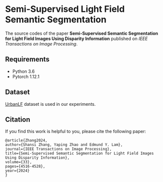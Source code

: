 # Semi-Supervised Light Field Semantic Segmentation
The source codes of the paper **Semi-Supervised Semantic Segmentation for Light Field Images Using Disparity Information** published on *IEEE Transactions on Image Processing*.

## Requirements

* Python 3.6
* Pytorch 1.12.1

## Dataset

[UrbanLF](https://github.com/HAWKEYE-Group/UrbanLF) dataset is used in our experiments.

## Citation

If you find this work is helpful to you, please cite the following paper:

```
@article{Zhang2024,
author={Shansi Zhang, Yaping Zhao and Edmund Y. Lam},
journal={IEEE Transactions on Image Processing}, 
title={Semi-Supervised Semantic Segmentation for Light Field Images Using Disparity Information}, 
volume={33},
pages={4516-4528},
year={2024}
}
```

